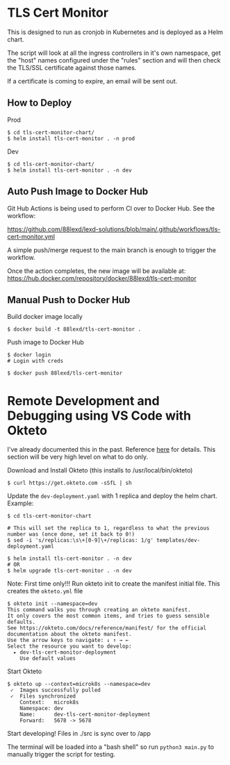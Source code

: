 # TLS Cert Monitor
This is designed to run as cronjob in Kubernetes and is deployed as a Helm chart.

The script will look at all the ingress controllers in it's own namespace, get the "host" names configured under the "rules" section and will then check the TLS/SSL certificate against those names.

If a certificate is coming to expire, an email will be sent out.

## How to Deploy
Prod
```
$ cd tls-cert-monitor-chart/
$ helm install tls-cert-monitor . -n prod
```

Dev
```
$ cd tls-cert-monitor-chart/
$ helm install tls-cert-monitor . -n dev
```

## Auto Push Image to Docker Hub
Git Hub Actions is being used to perform CI over to Docker Hub. See the workflow:

https://github.com/88lexd/lexd-solutions/blob/main/.github/workflows/tls-cert-monitor.yml

A simple push/merge request to the main branch is enough to trigger the workflow.

Once the action completes, the new image will be available at: https://hub.docker.com/repository/docker/88lexd/tls-cert-monitor

## Manual Push to Docker Hub
Build docker image locally
```
$ docker build -t 88lexd/tls-cert-monitor .
```

Push image to Docker Hub
```
$ docker login
# Login with creds

$ docker push 88lexd/tls-cert-monitor
```

# Remote Development and Debugging using VS Code with Okteto
I've already documented this in the past. Reference [here](https://github.com/88lexd/lexd-solutions/tree/CertMonitorViaIngress/aws-wordpress/3-app-configuration/lets-encrypt-cron-img#remote-develop-and-debug-using-vs-code-with-okteto) for details. This section will be very high level on what to do only.

Download and Install Okteto (this installs to /usr/local/bin/okteto)

```
$ curl https://get.okteto.com -sSfL | sh
```

Update the `dev-deployment.yaml` with 1 replica and deploy the helm chart. Example:

```
$ cd tls-cert-monitor-chart

# This will set the replica to 1, regardless to what the previous number was (once done, set it back to 0!)
$ sed -i 's/replicas:\s\+[0-9]\+/replicas: 1/g' templates/dev-deployment.yaml

$ helm install tls-cert-monitor . -n dev
# OR
$ helm upgrade tls-cert-monitor . -n dev
```

Note: First time only!!! Run okteto init to create the manifest initial file. This creates the `okteto.yml` file
```
$ okteto init --namespace=dev
This command walks you through creating an okteto manifest.
It only covers the most common items, and tries to guess sensible defaults.
See https://okteto.com/docs/reference/manifest/ for the official documentation about the okteto manifest.
Use the arrow keys to navigate: ↓ ↑ → ←
Select the resource you want to develop:
  ▸ dev-tls-cert-monitor-deployment
    Use default values
```

Start Okteto
```
$ okteto up --context=microk8s --namespace=dev
 ✓  Images successfully pulled
 ✓  Files synchronized
    Context:   microk8s
    Namespace: dev
    Name:      dev-tls-cert-monitor-deployment
    Forward:   5678 -> 5678
```

Start developing! Files in ./src is sync over to /app

The terminal will be loaded into a "bash shell" so run `python3 main.py` to manually trigger the script for testing.
